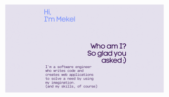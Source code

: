 ![WhoAmIDemo](whoamI.gif)

<!---
📫 How to reach me: 
Visit my website @ mekeltensley.com

<!---
mekeltensley/mekeltensley is a ✨ special ✨ repository because its `README.md` (this file) appears on your GitHub profile.
You can click the Preview link to take a look at your changes.
--->
